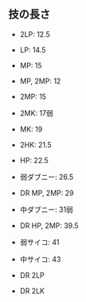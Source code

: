 ## 技の長さ

- 2LP: 12.5
- LP: 14.5
- MP: 15
- MP, 2MP: 12
- 2MP: 15
- 2MK: 17弱
- MK: 19
- 2HK: 21.5
- HP: 22.5
- 弱ダブニー: 26.5
- DR MP, 2MP: 29
- 中ダブニー: 31弱
- DR HP, 2MP: 39.5
- 弱サイコ: 41
- 中サイコ: 43

- DR 2LP
- DR 2LK
